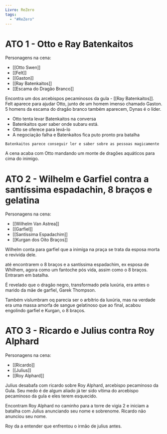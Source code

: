 ```yaml
---
Livro: ReZero
tags:
  - "#ReZero"
---
```

# ATO 1 - Otto e Ray Batenkaitos

Personagens na cena:
- [[Otto Swen]]
- [[Felt]]
- [[Gaston]]
- [[Ray Batenkaitos]]
- [[Escama do Dragão Branco]]

Encontra um dos arcebispos pecaminosos da gula - [[Ray Batenkaitos]].
Felt aparece para ajudar Otto, junto de um homem imenso chamado Gaston.
5 homens da escama do dragão branco também aparecem, Dynas é o líder.

- Otto tenta levar Batenkaitos na conversa
- Batenkaitos quer saber onde subaru está.
- Otto se oferece para levá-lo
- A negociação falha e Batenkaitos fica puto pronto pra batalha

```ad-info
Batenkaitos parece conseguir ler e saber sobre as pessoas magicamente
```

A cena acaba com Otto mandando um monte de dragões aquáticos para cima do inimigo.

# ATO 2 - Wilhelm e Garfiel contra a santíssima espadachin, 8 braços e gelatina

Personagens na cena:
- [[Wilhelm Van Astrea]]
- [[Garfiel]]
- [[Santíssima Espadachim]]
- [[Kurgan dos Oito Braços]]

Wilhelm conta para garfiel que a inimiga na praça se trata da esposa morta e revivida dele.

até encontrarem o 8 braços e a santíssima espadachim, ex esposa de Whilhem, agora como um fantoche pós vida, assim como o 8 braços. Entraram em batalha.

É revelado que o dragão negro, transformado pela luxúria, era antes o marido da mãe de garfiel, Garek Thompson.

Também vislumbram oq parecia ser o arbítrio da luxúria, mas na verdade era uma massa amorfa de sangue gelatinoso que ao final, acabou engolindo garfiel e Kurgan, o 8 braços.

# ATO 3 - Ricardo e Julius contra Roy Alphard

Personagens na cena:
- [[Ricardo]]
- [[Julius]]
- [[Roy Alphard]]

Julius desabafa com ricardo sobre Roy Alphard, arcebispo pecaminoso da Gula. Seu medo é de algum aliado já ter sido vítima do arcebispo pecaminoso da gula e eles terem esquecido.

Encontram Roy Alphard no caminho para a torre de vigia 2 e iniciam a batalha com Julius anunciando seu nome e sobrenome. Ricardo não anunciou seu nome.

Roy da a entender que enfrentou o irmão de julius antes.